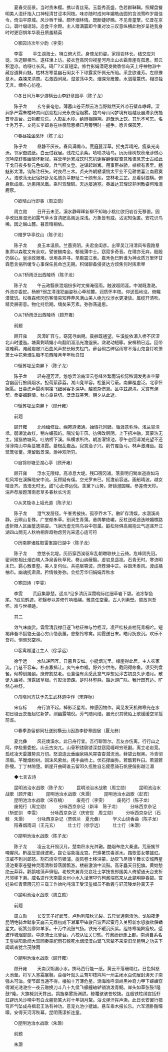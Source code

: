 <!-- { "loadSidebar": true } -->
　　夏春交丽景。当时贵朱樱。携以青丝笼。玉盌秀高盛。色若群靺鞨。照耀盘餐明美人湿纤指入口神轻清甘涩本同枝。味亦随时成何年媚皓齿圆的含流莺昨岁屐佳令。倚泊平原城。风沙唇干燥。颇怀烟林情。既断婕妤赐。不见青童擎。忆昔在京口。碧叶缀瑶琼。恣食千余颗。主人赠满籯即今重对汝三叹意纵横此物岁呈艳我身时时更窃惧年华衰丑质羞精英 

　　○家园诗次年少韵（李雯） 

　　李雯 
　　平生湖海士。特立俯大荒。身愧龙豹姿。家擅岩林长。结交应刘徒。浩迈聊相当。遂枉濠上访。披衣登高冈仰视星河月出山衣霜青崖有孤思。颓云积澄凉。唅呀吐长风。碕厂?义亘短梁。修竹影娟潜葩发微香惊鸟天上呼神物湫中藏谷道舞山魅。枯林冻寒螀幽石闺女不下琼露浆怀佩无所贻。采芝欲谁芳。左顾豫章木。森竦来清商。右激西涧泉。湿翠荡中央。烟深凫雁苦。水涸鼋鼍伤。相览独无言。缅冬心彷徨。 

　　○冬日同万年少游横云山李舒章园亭（陈子龙） 

　　陈子龙 
　　玄冬景奄忽。薄暮山苍茫颓云浩当野黯然天外凉石壁森峥嵘。深涧多严霜朱楼峙其间窈窕松月光永夜宿烟雾。独鸟号山冈梦境有超越及晨滞余伤搔首登高台。云物都荒荒。人影乱木杪。绝磴相翱翔。遐哉池上饮。其乐不可忘。名士秀万子。文苑长李郎身在林泉际思横日月旁明时一握手。愿言保孤芳。 

　　○春昼独坐感怀（陈子龙） 

　　陈子龙 
　　昼静不厌长。春风满阛市。荒庭蔓深草。摇曳弄晴戺。瘦桑光尚沃。邻家蚕脱纸。白云过我居。残花烂余紫。啧啧决墙鸟。历历缘树蚁秋毫涉微心沉吟度舒晷幽情怀新寂。寡营学远累戒饮时忘机谢客翻倒屣奋意难骤息志士古如此干戈日夜多黎元色如毁。兵气照文登。逆谋起越嶲。用事臣益骄。植根有表里。魑魅影太清。钩陈注枉矢。时良尽三木。贞夫终朝褫凄恻太平业不见耕凿喜江南寂寞人。浩歌荡无纪宿好卧龙名勉负莘野耻二十颇有余。空林老兰芷。忍看豺狼横。俯身默成痞。远患翔凤凰。乘时驾騄駬。天运屡通塞。英雄达其理谅非闲散姿何难混鹿豕。 

　　○欲晴山行即事（周立勋） 

　　周立勋 
　　日开云未至。溪水静晖晖新柳不知暗小桃红欲归岩谷无移置。园亭改旧扉湿光如露气草木含清肥高阁达深浅。万象皆有威。沾泥知兔匿。安花识鸟稀。因之越山麓。暮景晴相依。 

　　○赠罗华亭纹山（陈子龙） 

　　陈子龙 
　　良玉本温质。兰蕙资阴。夫君金闺彦。出宰吴江浔清风布霞路羣象肃以森耽文有余欢。譬彼雠南金。郁哉蒲中士。窈窕多奇音。在理亦无弃。殷殷仍宿心。皇涂政艰难。世用各异寻。旱颷震江表。嘉禾色巳黔谁为神龙质万里怀甘霖愿言捐所缓专心事保任民命岂无期。积储聊备侵贤达方烦焦何时挥素琴 

　　○从?桥雨泛出西陵桥（陈子龙） 

　　陈子龙 
　　午云政翳景泄烟纷多时文揖淹宿雨。触波超阴涯。中湖既澹滟。外流亦委蛇。杨舲?弱芷清浅犯幽姿秋心牵前麓。润质怀丰枝。仰送孤岭没。俯瞩潜鹭饥。松栢森修冈伤客情易知莽莽风满山美人绝光仪涉水更凄放。属缆开清吹。精灵展密意。物化持后期。缅矣采芳素。弥弥荡遥思。 

　　○从?桥雨泛出西陵桥（顾开雍） 

　　前题 

　　顾开雍 
　　风潭旷容与。窈窕寻幽期。晨舲既逋望。午溪旋依湄入桥不厌深北山时逶迤。塘蕖剩晴媚小鸟翻阴涯泓光澹遐景。潋滟动短簃。安楫稍已远。回带堤难羁。滩藏岩屡兴石曲风声悲长楸夹松门。藓台砌古碑宿雨寒不落山鬼含灯吹萧萧土中花紫烟生脂不见西陵月年年秋自知 

　　○循苏堤至南屏下（陈子龙） 

　　陈子龙 
　　轻舟遵芳涯。悠悠弄溶裔湿云卷峰外繁雨涓松际秾润发秀直空蒙含幽丽行旅隔烟水。担荷萦薜荔。湖山竞翠容。松篁间亏蔽。南屏覆虚泛。北亭怀婉悘。日暮虎声闘树瞑猿飞细吴客多深华。越歌杂伤慧。区中兹邈清。采赏有渊契。柔姿媚羁情。秋心良易切。泛泛载芬芳。朝夕从此逝。 

　　○循苏堤至南屏下（顾开雍） 

　　前题 

　　顾开雍 
　　北岭缅修趾。绵宛遵渚通。始情托冈赜。循涯意弥浺。浅兰冐清坻。弱濑泚故红。稍左媚孤屿。隔涘甸丰葓。彷佛改层阴。上下招冲融。冥蒙浩无主。猎猎依塘风。吐纳桥下溪。纵横求所终。朝游濯锦池。亭午恣回潀湖光望不还薄薄南山中紫蔓被清霞。菱根乱岩丛。寂寞渔子兴。削竹覆鱼弓。林声激滩齿。独鹭鹜张罿。淹留戢景深。渺神欢所穷。 

　　○自锦带塘至湖心亭（顾开雍） 

　　顾开雍 
　　浮水无限绿。高凉息大堤。残□宿冈渚。落景明归鹥岸道直如马松风常在溪解缆安中流。反顾疑有徯。空光罗未巳。摇澹前容迷。画船晴波。越女喧音齐。浩浩无时无。甜?心此停远倪。含黛下山势。妍镜澄圆睇。参差倚天杪。湍声荐层题薄南悲草多春秋长污泥 

　　○从灵隐寺上韬光道（陈子龙） 

　　陈子龙 
　　澄气发层径。午峯秀披扶。孤亭乔木下。散旷存清娱。水涸溪尚静。云暝山复殊。广堂郁朱草。别涧生青蒲。悬舆攀绝巘。反杖送岖途迭映媚樵路虚折限人区幽篁迭娟姿。飞泉历虚无鸣鸟谷中怨巢。鼪松际俱高阁抱云气迢递开江湖四山閴无人秋响相奔趋物虑劳光采遗心适可符 

　　○历南屏诸胜取雷峯路归湖中（陈子龙） 

　　陈子龙 
　　悠悠长北堤。历历穿西涘驱车乱朝暾联袂上云绮。危峰阴先冠。密涧影相比烟白晓人净泉香秋草死。卷山纳蔽翳。虚岩息遥视。石青无时。寒流明未巳。羁心散羣壑。美人复何似。共挹层霄波。庶荐湘中芷。谷函禾黍风。渡成橘柚市。幽魂抚肃肃。矜情候弥弥。会拾芳华归娟娟弄秋水 

　　○寒园诗（李雯） 

　　李雯 
　　荒庭集静楚。遥瓜?见多清历深霭晚际红细草岩下碧。池冻掣鱼尾。?纹见鹤迹。积翳参以差修竹响栖翮。雅意任空囊。古人列素壁。颓放岂吾怀。难与世相适。 

　　其二 

　　敛气味幽赏。霜雪清我襟目逐飞枯征神与竹栢深。凌严桂枝直枯死青桐吟。短褐非吾冷狐貉无温心穷山惜衰蕙。悲壑怜寒禽。阴霞送日末。皓月抚夜沉。欢乐不吾将。恻恻愁空林。 

　　○客寓赠澄江主人（徐孚远） 

　　徐孚远 
　　水陆递回互。日暮且安如。小艇烟光里。缘崖得此居。主人农家流。门巷不容车。朴直寡揖让。爽气来巾裾。野外少供络。截网得修鱼。须臾列盘餐。倾樽倒屠醑。庶修割慈老。设食佳有余感此意气厚想见淳古初良久步浩月。散诞入幽墟。薄露团草根。竹影淡萧疎。是时林壑静。豁达游广除。我行既有适。旷然心神舒。 

　　○舟晓同方扶予先生武林道中作（宋存标） 

　　宋存标 
　　舟行浪不起。棹影泛星希。神感因物作。闻见发天机微寒光在水初日缀云衣蚤起忆新梦。测幽露端倪。芳气随风结。晨光识其微陌上歌缓缓空翠摇前溪。 

　　○春季游留都同社送别横云山因游李舒章园居（夏允彝） 

　　夏允彝 
　　风花燠溪水。此日舟行宜。吾行聊暂尔。吾友亦伤离。行行山之阿。停桡重委蛇。山云古突兀。山骨积镂劘镂深益窈窕崕崿穷班劙。离立老岩竞。孤屹凌天委雄势具万仞。怒浪连云垂幽泉隔风霄杳杳潜流池。藓碧云根黑。冷青彻须眉。芊暧烟纷树。回沫风萦丝。携手曲桥上。伏石撑幽弥。若甑若杵臼。若驷若卧犪。丁丁林隙堕。断崖开曲碕谁云留叩久揽胜自忘疲愿骑石帆便偕影越江湄 

　　◆七言古诗 

　　昆明池治水战歌（陈子龙） 
　　昆明池治水战歌（周立勋） 
　　昆明池治水战歌（顾开雍） 
　　昆明池治水战歌（朱灏） 
　　昆明池治水战歌（彭宾） 
　　昆明池治水战歌（宋存楠） 
　　废苑行（李雯） 
　　废苑行（陈子龙） 
　　废苑行（周立勋） 
　　分咏西京杂记（新丰　陈子龙） 
　　分咏西京杂记（斩蛇剑　李雯） 
　　分咏西京杂记（庆安世　周立勋） 
　　分咏西京杂记（石鲸　朱灏） 
　　分咏西京杂记（贾佩兰　夏允彝） 
　　学义山烧香曲（陈子龙） 
　　阳春烟雨词（王元玄） 
　　壮士行（徐孚远） 
　　壮士行（朱灏） 

　　○昆明池治水战歌（陈子龙） 

　　陈子龙 
　　凌云北开照汉月。楚南积水光浺瀜。酷烟布绝大秦道。荒唐旄节啼腥风。黔巫压翠绿波死。昆仑浴象摇龙宫。巴蟒暑饮毒溪水。踏歌蛮女攀雄虹。汉威不到刘郎怒。割石烧空剪银浦。旋风卷土移洪蒙。劫灰飞尽羵羊舞长安城西星浸池秦家苍璧神灵雨清秋碧落鵰鹘游。楼船激浪中流鼓。高牙矗天日犯旗。黄姑愁绝云莽莽。鹳鹅唼藻声徘徊。老蛟失翼青兕哀壮士学技夜郎国美人倚望通天台支祈尺郭移下濑。威名遣作天南雷炎州小水入泾渭卭竹枸酱端然来从此昆明静春碧。宫娃染红青草隈元狩三载工作始叱咤滇王受汉玺幅员不数羲与轩茂陵龙孙真天子 

　　○昆明池治水战歌（周立勋） 

　　前题 

　　周立勋 
　　长安天子好武节。卢朐列障秋光裂。五尺曾通南滇池。戈船夜走昆明绝骑龙踏象天崩云元鼎初成下濑军甲锋散日波声起蛮月入关照新水怒旗欲偃蟠星文。驱策劳靡如羊豕。十万中流鼓气扬。铁光不暖沉灰紫。组练寒凝舞瘦蛟。蹙波作城烟靡靡。中原骑士北登台。八校从征关□嶲。竹酱纷纷走上都。南滇自系名王玺枞阳歌阕大驾回秦巫祀雨石鲸死水烟漠漠白鹭飞宫辇不来空旧垒昆明之功夫下闻飒沓犹含茂陵雨 

　　○昆明池治水战歌（顾开雍） 

　　顾开雍 
　　天南汉朔漏小水。掷马西行能一纸。黄云不落珊瑚红。日色斜怒火池垒。将军入塞霜屠鼛。苜蓿叶就头兰骜卭枝鸠鸠一州主闭水百仞居封涛天子南强未可洫。使节郎当通不得。楼船十万薄危星。湳海难呼滇岭黑神奇力甲下螮蝀穿得湖光滟滟空一夜云璈换刀斗八十九侯飞艨艟轴轳销浪泼青鲖。岸头如草张鼓?隆鼓?隆。大旗椷剑天搀出。鹍旌桊雾扬渊谼。鲸鼍骇骇苍蛟拨。连艘铁柱绡宫括虾虹辟历风沙啼中有白龙腥箭筈大将十年胡月黧。浴戈弹汗挥声澌。此日长安罢行猎穹庐气坠成舟楫君王浩有神功。意宠丸池小徤雄。悬车乘木报长乐。六军酒卧酣曚曚。安得天河泻秋幕。昆明荡漾祈连童。 

　　○昆明池治水战歌（朱灏） 

　　前题 

　　朱灏 
